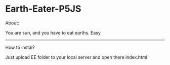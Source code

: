 # Earth-Eater-P5JS

About: 

You are sun, and you have to eat earths. Easy

----------------------------------------------

How to instal?

Just upload EE folder to your local server and open there index.html 
